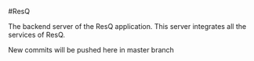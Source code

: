 #ResQ

The backend server of the ResQ application. This server integrates all the services of ResQ.

New commits will be pushed here in master branch